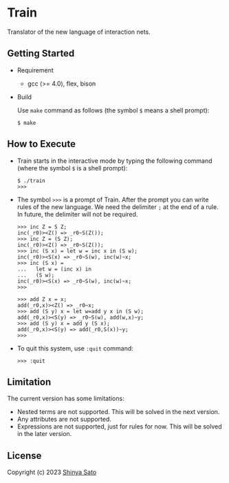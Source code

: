 # Train

Translator of the new language of interaction nets.



## Getting Started

* Requirement 
  - gcc (>= 4.0), flex, bison

* Build 
  
  Use `make` command as follows (the symbol `$` means a shell prompt):
  
  ```
  $ make
  ```



## How to Execute

* Train starts in the interactive mode by typing the following command (where the symbol `$` is a shell prompt):
	
	```
	$ ./train
	>>> 
	```


* The symbol `>>>` is a prompt of Train. After the prompt you can write rules of the new language. We need the delimiter `;` at the end of a rule. In future, the delimiter will not be required.

  ```
  >>> inc Z = S Z;
  inc(_r0)><Z() => _r0~S(Z());
  >>> inc Z = (S Z);
  inc(_r0)><Z() => _r0~S(Z());
  >>> inc (S x) = let w = inc x in (S w);
  inc(_r0)><S(x) => _r0~S(w), inc(w)~x;
  >>> inc (S x) =
  ...   let w = (inc x) in
  ...   (S w);
  inc(_r0)><S(x) => _r0~S(w), inc(w)~x;
  >>>
  ```
  

  ```
  >>> add Z x = x;
  add(_r0,x)><Z() => _r0~x;
  >>> add (S y) x = let w=add y x in (S w);
  add(_r0,x)><S(y) => _r0~S(w), add(w,x)~y;
  >>> add (S y) x = add y (S x);
  add(_r0,x)><S(y) => add(_r0,S(x))~y;
  >>>
  ```

* To quit this system, use `:quit` command:

  ```
  >>> :quit
  ```



## Limitation

The current version has some limitations:

- Nested terms are not supported. This will be solved in the next version.
- Any attributes are not supported.
- Expressions are not supported, just for rules for now. This will be solved in the later version.



## License

Copyright (c) 2023 [Shinya Sato](http://satolab.com/) 
